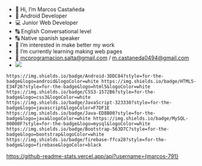- 👋 Hi, I’m Marcos Castañeda
- 📱 Android Developer
- 💻 Junior Web Developer
- 🔠 English Conversational level
- 🔠 Native spanish speaker
- 👀 I’m interested in make better my work
- 🌱 I’m currently learning making web pages
- 📧 mcprogramacion.salta@gmail.com / m.castaneda0494@gmail.com
- <a href="https://www.linkedin.com/in/marcos-emanuel-casta%C3%B1eda-a99297146/">
        <img src="https://img.shields.io/badge/LinkedIn-0077B5?style=for-the-badge&logo=linkedin&logoColor=white" />
</a>


	https://img.shields.io/badge/Android-3DDC84?style=for-the-badge&logo=android&logoColor=white https://img.shields.io/badge/HTML5-E34F26?style=for-the-badge&logo=html5&logoColor=white https://img.shields.io/badge/CSS3-1572B6?style=for-the-badge&logo=css3&logoColor=white https://img.shields.io/badge/JavaScript-323330?style=for-the-badge&logo=javascript&logoColor=F7DF1E https://img.shields.io/badge/Java-ED8B00?style=for-the-badge&logo=java&logoColor=white https://img.shields.io/badge/MySQL-00000F?style=for-the-badge&logo=mysql&logoColor=white https://img.shields.io/badge/Bootstrap-563D7C?style=for-the-badge&logo=bootstrap&logoColor=white https://img.shields.io/badge/firebase-ffca28?style=for-the-badge&logo=firebase&logoColor=black 
        
        
https://github-readme-stats.vercel.app/api?username={marcos-791}







<!---
marcos-791/marcos-791 is a ✨ special ✨ repository because its `README.md` (this file) appears on your GitHub profile.
You can click the Preview link to take a look at your changes.
--->
